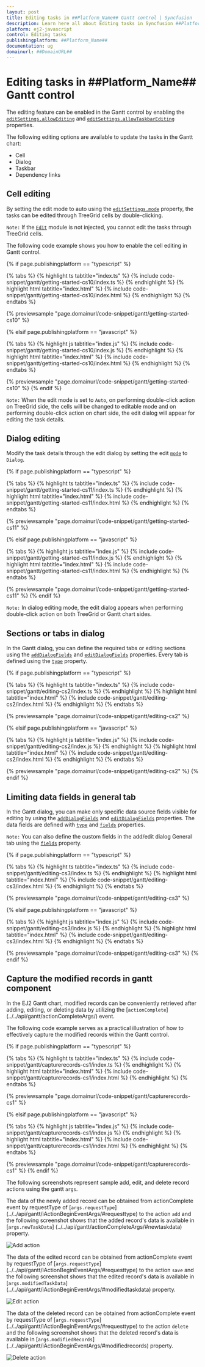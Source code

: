 ```yaml
---
layout: post
title: Editing tasks in ##Platform_Name## Gantt control | Syncfusion
description: Learn here all about Editing tasks in Syncfusion ##Platform_Name## Gantt control of Syncfusion Essential JS 2 and more.
platform: ej2-javascript
control: Editing tasks 
publishingplatform: ##Platform_Name##
documentation: ug
domainurl: ##DomainURL##
---
```


# Editing tasks in ##Platform_Name## Gantt control

The editing feature can be enabled in the Gantt control by enabling the [`editSettings.allowEditing`](../../api/gantt/editSettings/#allowediting) and [`editSettings.allowTaskbarEditing`](../../api/gantt/editSettings/#allowtaskbarediting) properties.

The following editing options are available to update the tasks in the Gantt chart:
* Cell
* Dialog
* Taskbar
* Dependency links

## Cell editing

By setting the edit mode to auto using the [`editSettings.mode`](../../api/gantt/editSettings/#mode) property, the tasks can be edited through TreeGrid cells by double-clicking.

`Note:` If the [`Edit`](../../api/gantt/#editmodule) module is not injected, you cannot edit the tasks through TreeGrid cells.

The following code example shows you how to enable the cell editing in Gantt control.

{% if page.publishingplatform == "typescript" %}

 {% tabs %}
{% highlight ts tabtitle="index.ts" %}
{% include code-snippet/gantt/getting-started-cs10/index.ts %}
{% endhighlight %}
{% highlight html tabtitle="index.html" %}
{% include code-snippet/gantt/getting-started-cs10/index.html %}
{% endhighlight %}
{% endtabs %}
        
{% previewsample "page.domainurl/code-snippet/gantt/getting-started-cs10" %}

{% elsif page.publishingplatform == "javascript" %}

{% tabs %}
{% highlight js tabtitle="index.js" %}
{% include code-snippet/gantt/getting-started-cs10/index.js %}
{% endhighlight %}
{% highlight html tabtitle="index.html" %}
{% include code-snippet/gantt/getting-started-cs10/index.html %}
{% endhighlight %}
{% endtabs %}

{% previewsample "page.domainurl/code-snippet/gantt/getting-started-cs10" %}
{% endif %}

`Note:` When the edit mode is set to `Auto`, on performing double-click action on TreeGrid side, the cells will be changed to editable mode and on performing double-click action on chart side, the edit dialog will appear for editing the task details.

## Dialog editing

Modify the task details through the edit dialog by setting the edit [`mode`](../../api/gantt/editSettings/#mode) to `Dialog`.

{% if page.publishingplatform == "typescript" %}

 {% tabs %}
{% highlight ts tabtitle="index.ts" %}
{% include code-snippet/gantt/getting-started-cs11/index.ts %}
{% endhighlight %}
{% highlight html tabtitle="index.html" %}
{% include code-snippet/gantt/getting-started-cs11/index.html %}
{% endhighlight %}
{% endtabs %}
        
{% previewsample "page.domainurl/code-snippet/gantt/getting-started-cs11" %}

{% elsif page.publishingplatform == "javascript" %}

{% tabs %}
{% highlight js tabtitle="index.js" %}
{% include code-snippet/gantt/getting-started-cs11/index.js %}
{% endhighlight %}
{% highlight html tabtitle="index.html" %}
{% include code-snippet/gantt/getting-started-cs11/index.html %}
{% endhighlight %}
{% endtabs %}

{% previewsample "page.domainurl/code-snippet/gantt/getting-started-cs11" %}
{% endif %}

`Note:` In dialog editing mode, the edit dialog appears when performing double-click action on both TreeGrid or Gantt chart sides.

## Sections or tabs in dialog

In the Gantt dialog, you can define the required tabs or editing sections using the [`addDialogFields`](../../api/gantt/#adddialogfields) and [`editDialogFields`](../../api/gantt/#editdialogfields) properties. Every tab is defined using the [`type`](../../api/gantt/dialogFieldType/) property.

{% if page.publishingplatform == "typescript" %}

 {% tabs %}
{% highlight ts tabtitle="index.ts" %}
{% include code-snippet/gantt/editing-cs2/index.ts %}
{% endhighlight %}
{% highlight html tabtitle="index.html" %}
{% include code-snippet/gantt/editing-cs2/index.html %}
{% endhighlight %}
{% endtabs %}
        
{% previewsample "page.domainurl/code-snippet/gantt/editing-cs2" %}

{% elsif page.publishingplatform == "javascript" %}

{% tabs %}
{% highlight js tabtitle="index.js" %}
{% include code-snippet/gantt/editing-cs2/index.js %}
{% endhighlight %}
{% highlight html tabtitle="index.html" %}
{% include code-snippet/gantt/editing-cs2/index.html %}
{% endhighlight %}
{% endtabs %}

{% previewsample "page.domainurl/code-snippet/gantt/editing-cs2" %}
{% endif %}

## Limiting data fields in general tab

In the Gantt dialog, you can make only specific data source fields visible for editing by using the [`addDialogFields`](../../api/gantt/#adddialogfields) and [`editDialogFields`](../../api/gantt/#editdialogfields) properties. The data fields are defined with [`type`](../../api/gantt/addDialogFieldSettings/#type) and [`fields`](../../api/gantt/addDialogFieldSettings/#fields) properties.

`Note:` You can also define the custom fields in the add/edit dialog General tab using the [`fields`](../../api/gantt/addDialogFieldSettings/#fields) property.

{% if page.publishingplatform == "typescript" %}

 {% tabs %}
{% highlight ts tabtitle="index.ts" %}
{% include code-snippet/gantt/editing-cs3/index.ts %}
{% endhighlight %}
{% highlight html tabtitle="index.html" %}
{% include code-snippet/gantt/editing-cs3/index.html %}
{% endhighlight %}
{% endtabs %}
        
{% previewsample "page.domainurl/code-snippet/gantt/editing-cs3" %}

{% elsif page.publishingplatform == "javascript" %}

{% tabs %}
{% highlight js tabtitle="index.js" %}
{% include code-snippet/gantt/editing-cs3/index.js %}
{% endhighlight %}
{% highlight html tabtitle="index.html" %}
{% include code-snippet/gantt/editing-cs3/index.html %}
{% endhighlight %}
{% endtabs %}

{% previewsample "page.domainurl/code-snippet/gantt/editing-cs3" %}
{% endif %}

## Capture the modified records in gantt component

In the EJ2 Gantt chart, modified records can be conveniently retrieved after adding, editing, or deleting data by utilizing the [`actionComplete`] (../../api/gantt/actionCompleteArgs/) event.

The following code example serves as a practical illustration of how to effectively capture the modified records within the Gantt control.

{% if page.publishingplatform == "typescript" %}

{% tabs %}
{% highlight ts tabtitle="index.ts" %}
{% include code-snippet/gantt/capturerecords-cs1/index.ts %}
{% endhighlight %}
{% highlight html tabtitle="index.html" %}
{% include code-snippet/gantt/capturerecords-cs1/index.html %}
{% endhighlight %}
{% endtabs %}
        
{% previewsample "page.domainurl/code-snippet/gantt/capturerecords-cs1" %}

{% elsif page.publishingplatform == "javascript" %}

{% tabs %}
{% highlight js tabtitle="index.js" %}
{% include code-snippet/gantt/capturerecords-cs1/index.js %}
{% endhighlight %}
{% highlight html tabtitle="index.html" %}
{% include code-snippet/gantt/capturerecords-cs1/index.html %}
{% endhighlight %}
{% endtabs %}

{% previewsample "page.domainurl/code-snippet/gantt/capturerecords-cs1" %}
{% endif %}

The following screenshots represent sample add, edit, and delete record actions using the gantt `args`.

The data of the newly added record can be obtained from actionComplete event by requestType of [`args.requestType`] (../../api/gantt/iActionBeginEventArgs/#requesttype) to the action `add` and the following screenshot shows that the added record's data is available in [`args.newTaskData`] (../../api/gantt/actionCompleteArgs/#newtaskdata) property.

![Add action](images/add-action.png)

The data of the edited record can be obtained from actionComplete event by requestType of [`args.requestType`] (../../api/gantt/iActionBeginEventArgs/#requesttype) to the action `save` and the following screenshot shows that the edited record's data is available in [`args.modifiedTaskData`] (../../api/gantt/iActionBeginEventArgs/#modifiedtaskdata) property.

![Edit action](images/edit-action.png)

The data of the deleted record can be obtained from actionComplete event by requestType of [`args.requestType`] (../../api/gantt/iActionBeginEventArgs/#requesttype) to the action `delete` and the following screenshot shows that the deleted record's data is available in [`args.modifiedRecords`] (../../api/gantt/iActionBeginEventArgs/#modifiedrecords) property.

![Delete action](images/delete-action.png)
